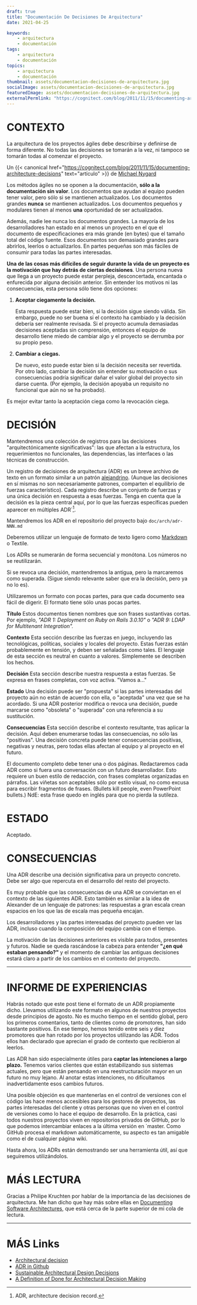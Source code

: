 ```yaml
---
draft: true
title: "Documentación De Decisiones De Arquitectura"
date: 2021-04-25

keywords:
    - arquitectura
    - documentación
tags:
    - arquitectura
    - documentación
topics:
    - arquitectura
    - documentación
thumbnail: assets/documentacion-decisiones-de-arquitectura.jpg
socialImage: assets/documentacion-decisiones-de-arquitectura.jpg
featuredImage: assets/documentacion-decisiones-de-arquitectura.jpg
externalPermlink: "https://cognitect.com/blog/2011/11/15/documenting-architecture-decisions"
---
```

# CONTEXTO

La arquitectura de los proyectos ágiles debe describirse y definirse de forma diferente. No todas las decisiones se tomarán a la vez, ni tampoco se tomarán todas al comenzar el proyecto.

<!--more-->

Un {{< canonical href="https://cognitect.com/blog/2011/11/15/documenting-architecture-decisions" text="artículo" >}} de [
Michael Nygard](https://twitter.com/Ruurtjan)

Los métodos ágiles no se oponen a la documentación, **sólo a la documentación sin valor**. Los documentos que ayudan al equipo pueden tener valor, pero sólo si se mantienen actualizados. Los documentos grandes **nunca** se mantienen actualizados. Los documentos pequeños y modulares tienen al menos **una** oportunidad de ser actualizados.

Además, nadie lee nunca los documentos grandes. La mayoría de los desarrolladores han estado en al menos un proyecto en el que el documento de especificaciones era más grande (en bytes) que el tamaño total del código fuente. Esos documentos son demasiado grandes para abrirlos, leerlos o actualizarlos. En partes pequeñas son más fáciles de consumir para todas las partes interesadas.

**Una de las cosas más difíciles de seguir durante la vida de un proyecto es la motivación que hay detrás de ciertas decisiones**. Una persona nueva que llega a un proyecto puede estar perpleja, desconcertada, encantada o enfurecida por alguna decisión anterior. Sin entender los motivos ni las consecuencias, esta persona sólo tiene dos opciones:

1. **Aceptar ciegamente la decisión.**

    Esta respuesta puede estar bien, si la decisión sigue siendo válida. Sin embargo, puede no ser buena si el contexto ha cambiado y la decisión debería ser realmente revisada. Si el proyecto acumula demasiadas decisiones aceptadas sin comprensión, entonces el equipo de desarrollo tiene miedo de cambiar algo y el proyecto se derrumba por su propio peso.

2. **Cambiar a ciegas.**

    De nuevo, esto puede estar bien si la decisión necesita ser revertida. Por otro lado, cambiar la decisión sin entender su motivación o sus consecuencias podría significar dañar el valor global del proyecto sin darse cuenta. (Por ejemplo, la decisión apoyaba un requisito no funcional que aún no se ha probado).

Es mejor evitar tanto la aceptación ciega como la revocación ciega.

# DECISIÓN

Mantendremos una colección de registros para las decisiones "arquitectónicamente significativas": las que afectan a la estructura, los requerimientos no funcionales, las dependencias, las interfaces o las técnicas de construcción.

Un registro de decisiones de arquitectura (ADR) es un breve archivo de texto en un formato similar a un patrón [alejandrino](https://es.wikipedia.org/wiki/Alejandrino). (Aunque las decisiones en sí mismas no son necesariamente patrones, comparten el equilibrio de fuerzas característico). Cada registro describe un conjunto de fuerzas y una única decisión en respuesta a esas fuerzas. Tenga en cuenta que la decisión es la pieza central aquí, por lo que las fuerzas específicas pueden aparecer en múltiples ADR`[^1].

Mantendremos los ADR en el repositorio del proyecto bajo `doc/arch/adr-NNN.md`

Deberemos utilizar un lenguaje de formato de texto ligero como [Markdown](https://www.markdownguide.org/) o Textile.

Los ADRs se numerarán de forma secuencial y monótona. Los números no se reutilizarán.

Si se revoca una decisión, mantendremos la antigua, pero la marcaremos como superada. (Sigue siendo relevante saber que era la decisión, pero ya no lo es).

Utilizaremos un formato con pocas partes, para que cada documento sea fácil de digerir. El formato tiene sólo unas pocas partes.

**Título** Estos documentos tienen nombres que son frases sustantivas cortas. Por ejemplo, _"ADR 1: Deployment on Ruby on Rails 3.0.10"_ o _"ADR 9: LDAP for Multitenant Integration"._

**Contexto** Esta sección describe las fuerzas en juego, incluyendo las tecnológicas, políticas, sociales y locales del proyecto. Estas fuerzas están probablemente en tensión, y deben ser señaladas como tales. El lenguaje de esta sección es neutral en cuanto a valores. Simplemente se describen los hechos.

**Decisión** Esta sección describe nuestra respuesta a estas fuerzas. Se expresa en frases completas, con voz activa. "Vamos a..."

**Estado** Una decisión puede ser "propuesta" si las partes interesadas del proyecto aún no están de acuerdo con ella, o "aceptada" una vez que se ha acordado. Si una ADR posterior modifica o revoca una decisión, puede marcarse como "obsoleta" o "superada" con una referencia a su sustitución.

**Consecuencias** Esta sección describe el contexto resultante, tras aplicar la decisión. Aquí deben enumerarse todas las consecuencias, no sólo las "positivas". Una decisión concreta puede tener consecuencias positivas, negativas y neutras, pero todas ellas afectan al equipo y al proyecto en el futuro.

El documento completo debe tener una o dos páginas. Redactaremos cada ADR como si fuera una conversación con un futuro desarrollador. Esto requiere un buen estilo de redacción, con frases completas organizadas en párrafos. Las viñetas son aceptables sólo por estilo visual, no como excusa para escribir fragmentos de frases. (Bullets kill people, even PowerPoint bullets.) NdE: esta frase quedo en inglés para que no pierda la sutileza.

# ESTADO

Aceptado.

# CONSECUENCIAS

Una ADR describe una decisión significativa para un proyecto concreto. Debe ser algo que repercuta en el desarrollo del resto del proyecto.

Es muy probable que las consecuencias de una ADR se conviertan en el contexto de las siguientes ADR. Esto también es similar a la idea de Alexander de un lenguaje de patrones: las respuestas a gran escala crean espacios en los que las de escala mas pequeña encajan.

Los desarrolladores y las partes interesadas del proyecto pueden ver las ADR, incluso cuando la composición del equipo cambia con el tiempo.

La motivación de las decisiones anteriores es visible para todos, presentes y futuros. Nadie se queda rascándose la cabeza para entender **"¿en qué estaban pensando?"** y el momento de cambiar las antiguas decisiones estará claro a partir de los cambios en el contexto del proyecto.

-----

# INFORME DE EXPERIENCIAS

Habrás notado que este post tiene el formato de un ADR propiamente dicho. Llevamos utilizando este formato en algunos de nuestros proyectos desde principios de agosto. No es mucho tiempo en el sentido global, pero los primeros comentarios, tanto de clientes como de promotores, han sido bastante positivos. En ese tiempo, hemos tenido entre seis y diez promotores que han rotado por los proyectos utilizando las ADR. Todos ellos han declarado que aprecian el grado de contexto que recibieron al leerlos.

Las ADR han sido especialmente útiles para **captar las intenciones a largo plazo.** Tenemos varios clientes que están estabilizando sus sistemas actuales, pero que están pensando en una reestructuración mayor en un futuro no muy lejano. Al anotar estas intenciones, no dificultamos inadvertidamente esos cambios futuros.

Una posible objeción es que mantenerlas en el control de versiones con el código las hace menos accesibles para los gestores de proyectos, las partes interesadas del cliente y otras personas que no viven en el control de versiones como lo hace el equipo de desarrollo. En la práctica, casi todos nuestros proyectos viven en repositorios privados de GitHub, por lo que podemos intercambiar enlaces a la última versión en `master. Como GitHub procesa el markdown automáticamente, su aspecto es tan amigable como el de cualquier página wiki.

Hasta ahora, los ADRs están demostrando ser una herramienta útil, así que seguiremos utilizándolos.

# MÁS LECTURA

Gracias a Philipe Kruchten por hablar de la importancia de las decisiones de arquitectura. Me han dicho que hay más sobre ellas en [Documenting Software Architectures](https://resources.sei.cmu.edu/library/asset-view.cfm?assetID=30386), que está cerca de la parte superior de mi cola de lectura.

-----

# MÁS Links

- [Architectural decision](https://en.wikipedia.org/wiki/Architectural_decision)
- [ADR in Github](https://adr.github.io/)
- [Sustainable Architectural Design Decisions](https://www.infoq.com/articles/sustainable-architectural-design-decisions/)
- [A Definition of Done for Architectural Decision Making](https://www.ozimmer.ch/practices/2020/05/22/ADDefinitionOfDone.html)

[^1]: ADR, architecture decision record.